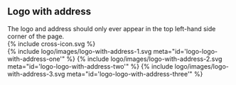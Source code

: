 <section id="logo-page-logo-with-address-incorrect">
</section>

## Logo with address

<div class="style-guide-block-text">
The logo and address should only ever appear in the top left-hand side corner of the page.

<div class="red-cross-spacing">
{% include cross-icon.svg %}
</div>
</div>

<div class="style-guide-block-image">
{% include logo/images/logo-with-address-1.svg meta="id='logo-logo-with-address-one'" %}
{% include logo/images/logo-with-address-2.svg meta="id='logo-logo-with-address-two'" %}
{% include logo/images/logo-with-address-3.svg meta="id='logo-logo-with-address-three'" %}
</div>